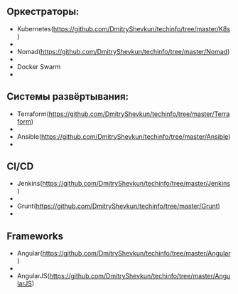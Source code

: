 Оркестраторы:
 -
 - Kubernetes(https://github.com/DmitryShevkun/techinfo/tree/master/K8s)
 -
 - Nomad(https://github.com/DmitryShevkun/techinfo/tree/master/Nomad)
 -
 - Docker Swarm
 -
Системы развёртывания:
 -
 - Terraform(https://github.com/DmitryShevkun/techinfo/tree/master/Terraform)
 -
 - Ansible(https://github.com/DmitryShevkun/techinfo/tree/master/Ansible)
 -
CI/CD
 -
 - Jenkins(https://github.com/DmitryShevkun/techinfo/tree/master/Jenkins)
 -
 - Grunt(https://github.com/DmitryShevkun/techinfo/tree/master/Grunt)
 -
Frameworks
 -
 - Angular(https://github.com/DmitryShevkun/techinfo/tree/master/Angular)
 -
 - AngularJS(https://github.com/DmitryShevkun/techinfo/tree/master/AngularJS)
